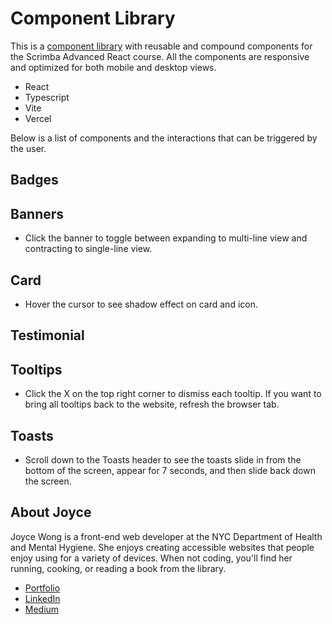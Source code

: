 # Component Library

This is a <a href="https://component-library-joyce-wong.vercel.app/">component library</a> with reusable and compound components for the Scrimba Advanced React course. All the components are responsive and optimized for both mobile and desktop views. 

- React
- Typescript
- Vite
- Vercel

Below is a list of components and the interactions that can be triggered by the user. 

## Badges

## Banners

- Click the banner to toggle between expanding to multi-line view and contracting to single-line view.

## Card

- Hover the cursor to see shadow effect on card and icon. 

## Testimonial

## Tooltips

- Click the X on the top right corner to dismiss each tooltip. If you want to bring all tooltips back to the website, refresh the browser tab.

## Toasts

- Scroll down to the Toasts header to see the toasts slide in from the bottom of the screen, appear for 7 seconds, and then slide back down the screen.

## About Joyce
Joyce Wong is a front-end web developer at the NYC Department of Health and Mental Hygiene. She enjoys creating accessible websites that people enjoy using for a variety of devices. When not coding, you'll find her running, cooking, or reading a book from the library. 
- <a href="https://justjoycewong.com">Portfolio</a>
- <a href="https://www.linkedin.com/in/joyce-k-wong/">LinkedIn</a>
- <a href="https://medium.com/@joycekwo12">Medium</a>




